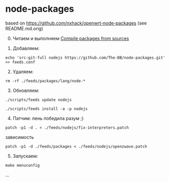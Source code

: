 # node-packages
based on https://github.com/nxhack/openwrt-node-packages
(see README.md.orig)

0. Читаем и выполняем [Compile packages from sources](https://github.com/Entware/Entware/wiki/Compile-packages-from-sources)

1. Добавляем:
```
echo 'src-git-full nodejs https://github.com/The-BB/node-packages.git' >> feeds.conf
```
2. Удаляем:
```
rm -rf ./feeds/packages/lang/node-*
```
3. Обновляем:
```
./scripts/feeds update nodejs

./scripts/feeds install -a -p nodejs
```
4. Патчим:
лень победила разум ;)
```
patch -p1 -d . < ./feeds/nodejs/fix-interpreters.patch
```
зависимость
```
patch -p1 -d ./feeds/packages < ./feeds/nodejs/openzwave.patch
```
5. Запускаем:
```
make menuconfig
```
...
